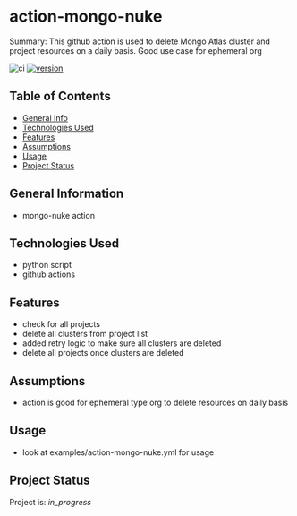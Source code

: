 # action-mongo-nuke

Summary: This github action is used to delete Mongo Atlas cluster and project resources on a daily basis.  Good use case for ephemeral org

![ci](https://github.com/conventional-changelog/standard-version/workflows/ci/badge.svg)
[![version](https://img.shields.io/badge/version-1.x-yellow.svg)](https://semver.org)

## Table of Contents
* [General Info](#general-information)
* [Technologies Used](#technologies-used)
* [Features](#Features)
* [Assumptions](#Assumptions)
* [Usage](#usage)
* [Project Status](#project-status)

## General Information
- mongo-nuke action

## Technologies Used
- python script
- github actions

## Features

* check for all projects
* delete all clusters from project list
* added retry logic to make sure all clusters are deleted
* delete all projects once clusters are deleted

## Assumptions

* action is good for ephemeral type org to delete resources on daily basis

## Usage

* look at examples/action-mongo-nuke.yml for usage

## Project Status
Project is: _in_progress_ 